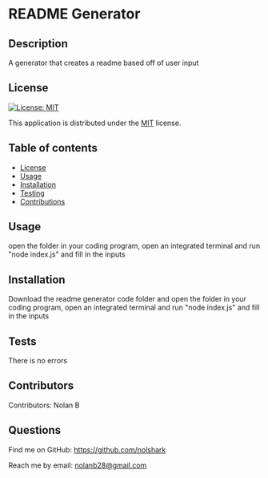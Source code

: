 
  # README Generator
  ## Description
  A generator that creates a readme based off of user input
  ## License
  
  [![License: MIT](https://img.shields.io/badge/License-MIT-yellow.svg)](https://opensource.org/licenses/MIT)
  
This application is distributed under the [MIT](https://opensource.org/licenses/MIT) license.
  ## Table of contents
  - [License](#License)
  - [Usage](#Usage)
  - [Installation](#Installation)
  - [Testing](#Testing)
  - [Contributions](#Contributions)
  ## Usage
  open the folder in your coding program, open an integrated terminal and run "node index.js" and fill in the inputs
  ## Installation
  Download the readme generator code folder and open the folder in your coding program, open an integrated terminal and run "node index.js" and fill in the inputs
  ## Tests
  There is no errors
  ## Contributors
  Contributors: 
  Nolan B
  ## Questions
  Find me on GitHub: <https://github.com/nolshark>
  
Reach me by email: nolanb28@gmail.com
  
